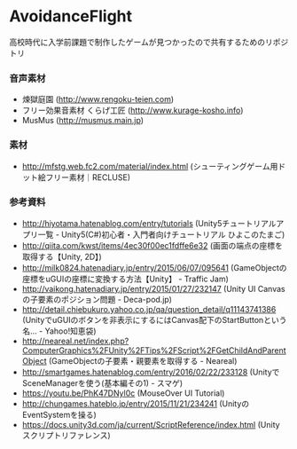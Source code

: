 # AvoidanceFlight
高校時代に入学前課題で制作したゲームが見つかったので共有するためのリポジトリ

### 音声素材
* 煉獄庭園 (http://www.rengoku-teien.com)
* フリー効果音素材 くらげ工匠 (http://www.kurage-kosho.info)
* MusMus (http://musmus.main.jp)

### 素材
* http://mfstg.web.fc2.com/material/index.html (シューティングゲーム用ドット絵フリー素材｜RECLUSE)

### 参考資料
* http://hiyotama.hatenablog.com/entry/tutorials (Unity5チュートリアルアプリ一覧 - Unity5(C#)初心者・入門者向けチュートリアル ひよこのたまご)
* http://qiita.com/kwst/items/4ec30f00ec1fdffe6e32 (画面の端点の座標を取得する【Unity, 2D】)
* http://milk0824.hatenadiary.jp/entry/2015/06/07/095641 (GameObjectの座標をuGUIの座標に変換する方法【Unity】 - Traffic Jam)
* http://vaikong.hatenadiary.jp/entry/2015/01/27/232147 (Unity UI Canvasの子要素のポジション問題 - Deca-pod.jp)
* http://detail.chiebukuro.yahoo.co.jp/qa/question_detail/q11143741386 (UnityでuGUIのボタンを非表示にするにはCanvas配下のStartButtonという名... - Yahoo!知恵袋)
* http://neareal.net/index.php?ComputerGraphics%2FUnity%2FTips%2FScript%2FGetChildAndParentObject (GameObjectの子要素・親要素を取得する - Neareal)
* http://smartgames.hatenablog.com/entry/2016/02/22/233128 (UnityでSceneManagerを使う(基本編その1) - スマゲ)
* https://youtu.be/PhK47DNyl0c (MouseOver UI Tutorial)
* http://chungames.hateblo.jp/entry/2015/11/21/234241 (UnityのEventSystemを操る)
* https://docs.unity3d.com/ja/current/ScriptReference/index.html (Unity スクリプトリファレンス)
